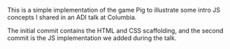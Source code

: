 This is a simple implementation of the game Pig to illustrate some intro JS
concepts I shared in an ADI talk at Columbia.

The initial commit contains the HTML and CSS scaffolding, and the second commit
is the JS implementation we added during the talk.
